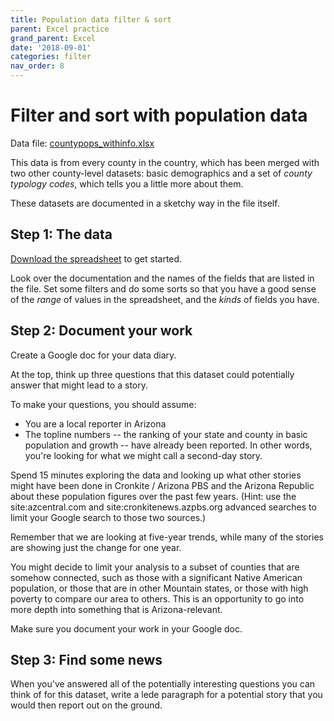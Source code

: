 ```yaml
---
title: Population data filter & sort
parent: Excel practice
grand_parent: Excel
date: '2018-09-01'
categories: filter
nav_order: 8
---
```


# Filter and sort with population data

Data file: [countypops_withinfo.xlsx]({{site.baseurl}}/assets/data/xlexamples/countypops_withinfo.xlsx)

This data is from every county in the country, which has been merged with two other county-level datasets: basic demographics and a set of _county typology codes_, which tells you a little more about them.

These datasets are documented in a sketchy way in the file itself.

## Step 1: The data

[Download the spreadsheet]({{site.baseurl}}/assets/data/xlexamples/countypops_withinfo.xlsx) to get started.

Look over the documentation and the names of the fields that are listed in the file. Set some filters and do some sorts so that you have a good sense of the *range* of values in the spreadsheet, and the *kinds* of fields you have.


## Step 2: Document your work

Create a Google doc for your data diary.

At the top, think up three questions that this dataset could potentially answer that might lead to a story.

To make your questions, you should assume:
* You are a local reporter in Arizona
* The topline numbers -- the ranking of your state and county in basic population and growth -- have already been reported. In other words, you're looking for what we might call a second-day story.

Spend 15 minutes exploring the data and looking up what other stories might have been done in Cronkite / Arizona PBS and the Arizona Republic about these population figures over the past few  years. (Hint: use the site:azcentral.com and site:cronkitenews.azpbs.org advanced searches to limit your Google search to those two sources.)

Remember that we are looking at five-year trends, while many of the stories are showing just the change for one year.

You might decide to limit your analysis to a subset of counties that are somehow connected, such as those with a significant Native American population, or those that are in other Mountain states, or those with high poverty to compare our area to others.  This is an opportunity to go into more depth into something that is Arizona-relevant.

Make sure you document your work in your Google doc.

## Step 3: Find some news

When you've answered all of the potentially interesting questions you can think of for this dataset, write a lede paragraph for a potential story that you would then report out on the ground.
